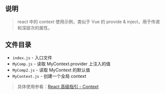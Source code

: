 ## 说明

> react 中的 context 使用示例，类似于 Vue 的 provide & inject，用于传递和深层次的属性。

## 文件目录

- `index.js` - 入口文件
- `MyComp.js` - 读取 MyContext.provider 上注入的值
- `MyComp2.js` - 读取 MyContext 的默认值
- `MyContext.js` - 创建一个全局 context

> 具体使用参看：[React 高级指引 - Context](https://zh-hans.reactjs.org/docs/context.html)